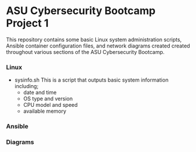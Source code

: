 # ASU Cybersecurity Bootcamp Project 1
This repository contains some basic Linux system administration scripts, Ansible container configuration files, and network diagrams created created throughout various sections of the ASU Cybersecurity Bootcamp.
### Linux
  - sysinfo.sh This is a script that outputs basic system information including;
    - date and time
    - OS type and version
    - CPU model and speed
    - available memory
### Ansible
### Diagrams
